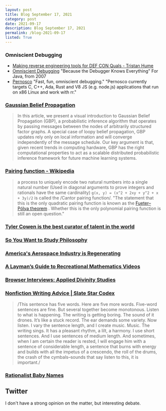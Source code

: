 ```yaml
---
layout: post
title: Blog September 17, 2021
category: post
date: 2021-09-17
description: Blog September 17, 2021
permalink: /blog-2021-09-17
listed: True
---
```


### Omniscient Debugging

* [Making reverse engineering tools for DEF CON Quals - Tristan Hume](https://thume.ca/2021/05/09/making-reverse-engineering-tools-for-def-con-quals/)
* [Omniscient Debugging](https://omniscientdebugger.github.io/) "Because the Debugger Knows Everything" For Java, from 2007
* [Pernosco](https://www.pernos.co/) "Fast, fun, omniscient debugging." "Pernosco currently targets C, C++, Ada, Rust and V8 JS (e.g. node.js) applications that run on x86 Linux and work with rr."

### [Gaussian Belief Propagation](https://gaussianbp.github.io/)

> In this article, we present a visual introduction to Gaussian Belief Propagation (GBP), a probabilistic inference algorithm that operates by passing messages between the nodes of arbitrarily structured factor graphs. A special case of loopy belief propagation, GBP updates rely only on local information and will converge independently of the message schedule. Our key argument is that, given recent trends in computing hardware, GBP has the right computational properties to act as a scalable distributed probabilistic inference framework for future machine learning systems.

### [Pairing function - Wikipedia](https://en.wikipedia.org/wiki/Pairing_function)

> a process to uniquely encode two natural numbers into a single natural number
(Used in diagonal arguments to prove integers and rationals have the same cardinality)
`g(x, y) = (x^2 + 2xy + y^2 + x + 3y)/2` is called the /Cantor pairing function/. "The statement that this is the only quadratic pairing function is known as the  [Fueter–Pólya theorem](https://en.wikipedia.org/wiki/Fueter%E2%80%93P%C3%B3lya_theorem) . Whether this is the only polynomial pairing function is still an open question."

### [Tyler Cowen is the best curator of talent in the world](https://kulesa.substack.com/p/tyler-cowen-is-the-best-curator-of)

### [So You Want to Study Philosophy](https://www.susanrigetti.com/philosophy)

### [America's Aerospace Industry is Regenerating](https://austinvernon.eth.link/blog/aerospacemetal.html)

### [A Layman’s Guide to Recreational Mathematics Videos](https://samenright.com/2021/08/31/a-laymans-guide-to-recreational-mathematics-videos/)

### [Browser Interviews: Applied Divinity Studies](https://thebrowser.com/notes/applied-divinity-studies/)

### [Nonfiction Writing Advice | Slate Star Codex](https://slatestarcodex.com/2016/02/20/writing-advice/)

> /This sentence has five words. Here are five more words. Five-word sentences are fine. But several together become monotonous. Listen to what is happening. The writing is getting boring. The sound of it drones. It’s like a stuck record. The ear demands some variety. Now listen. I vary the sentence length, and I create music. Music. The writing sings. It has a pleasant rhythm, a lilt, a harmony. I use short sentences. And I use sentences of medium length. And sometimes, when I am certain the reader is rested, I will engage him with a sentence of considerable length, a sentence that burns with energy and builds with all the impetus of a crescendo, the roll of the drums, the crash of the cymbals–sounds that say listen to this, it is important./

### [Rationalist Baby Names](http://blog.rachelshu.com/2021/07/04/Rationalist-Baby-Names.html)

## Twitter

<Tweet tweetLink="https://twitter.com/simonsarris/status/1429242573391007745" />
<Tweet tweetLink="https://twitter.com/simonsarris/status/1438198073503670276" />

I don't have a strong opinion on the matter, but interesting debate.

<Tweet tweetLink="https://twitter.com/alpha_convert/status/1437924547185938435" />
<Tweet tweetLink="https://twitter.com/maryrosecook/status/1437621518406619138" />
<Tweet tweetLink="https://twitter.com/dschorno/status/1431039780788203524" />
<Tweet tweetLink="https://twitter.com/mold_time/status/1412827749828513800" />
<Tweet tweetLink="https://twitter.com/QiaochuYuan/status/1431463308859641860" />
<Tweet tweetLink="https://twitter.com/QiaochuYuan/status/1429888291726250002" />
<Tweet tweetLink="https://twitter.com/robertwiblin/status/1432436671514091524" />
<Tweet tweetLink="https://twitter.com/genuine_doubt/status/1430245560028598277" />
<Tweet tweetLink="https://twitter.com/michael_nielsen/status/1432919969654665219" />
<Tweet tweetLink="https://twitter.com/michael_nielsen/status/1429569044303204363" />
<Tweet tweetLink="https://twitter.com/FlowPhil/status/1428956361354715596" />
<Tweet tweetLink="https://twitter.com/charles_irl/status/1430185938240507906" />
<Tweet tweetLink="https://twitter.com/wkjarosz/status/1430941898399748107" />
<Tweet tweetLink="https://twitter.com/johncarlosbaez/status/1437404664677416963" />
<Tweet tweetLink="https://twitter.com/johncarlosbaez/status/1436315241311244289" />
